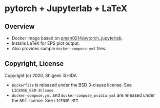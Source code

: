 # pytorch + Jupyterlab + LaTeX

## Overview

* Docker image based on [pman0214/pytorch_jupyterlab](https://hub.docker.com/r/pman0214/pytorch_jupyterlab).
* Installs LaTeX for EPS plot output.
* Also provides sample `docker-compose.yml` files.

## Copyright, License

Copyright (c) 2020, Shigemi ISHIDA

* `Dockerfile` is released under the BSD 3-clause license.
  See `LICENSE_BSD-3Clause`.
* `docker-compose.yml` and `docker-compose_nvidia.yml` are released
  under the MIT license.
  See `LICENSE_MIT`.
